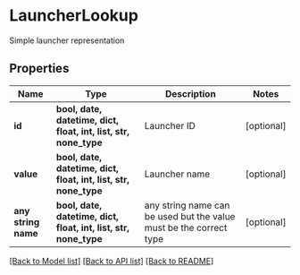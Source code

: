 # LauncherLookup

Simple launcher representation

## Properties
Name | Type | Description | Notes
------------ | ------------- | ------------- | -------------
**id** | **bool, date, datetime, dict, float, int, list, str, none_type** | Launcher ID | [optional] 
**value** | **bool, date, datetime, dict, float, int, list, str, none_type** | Launcher name | [optional] 
**any string name** | **bool, date, datetime, dict, float, int, list, str, none_type** | any string name can be used but the value must be the correct type | [optional]

[[Back to Model list]](../README.md#documentation-for-models) [[Back to API list]](../README.md#documentation-for-api-endpoints) [[Back to README]](../README.md)



